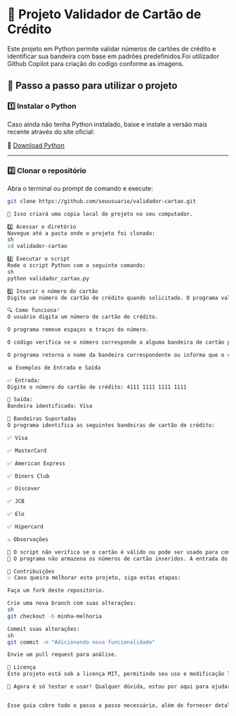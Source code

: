 # 🏦 Projeto Validador de Cartão de Crédito

Este projeto em Python permite validar números de cartões de crédito e identificar sua bandeira com base em padrões predefinidos.Foi utilizador Github Copilot para criação do codigo conforme as imagens.

## 📌 Passo a passo para utilizar o projeto

### 1️⃣ **Instalar o Python**
Caso ainda não tenha Python instalado, baixe e instale a versão mais recente através do site oficial:

🔗 [Download Python](https://www.python.org/downloads/)

---

### 2️⃣ **Clonar o repositório**
Abra o terminal ou prompt de comando e execute:

  ```sh
  git clone https://github.com/seuusuario/validador-cartao.git

📂 Isso criará uma cópia local do projeto no seu computador.

3️⃣ Acessar o diretório
Navegue até a pasta onde o projeto foi clonado:
  sh
  cd validador-cartao

4️⃣ Executar o script
Rode o script Python com o seguinte comando:
  sh
  python validador_cartao.py

5️⃣ Inserir o número do cartão
Digite um número de cartão de crédito quando solicitado. O programa validará a bandeira do cartão.

🔍 Como funciona?
O usuário digita um número de cartão de crédito.

O programa remove espaços e traços do número.

O código verifica se o número corresponde a alguma bandeira de cartão pré-definida usando expressões regulares (Regex).

O programa retorna o nome da bandeira correspondente ou informa que o cartão é inválido.

📊 Exemplos de Entrada e Saída

✅ Entrada:
Digite o número do cartão de crédito: 4111 1111 1111 1111

📢 Saída:
Bandeira identificada: Visa

📜 Bandeiras Suportadas
O programa identifica as seguintes bandeiras de cartão de crédito:

✅ Visa

✅ MasterCard

✅ American Express

✅ Diners Club

✅ Discover

✅ JCB

✅ Elo

✅ Hipercard

⚠️ Observações

🔹 O script não verifica se o cartão é válido ou pode ser usado para compras. Apenas identifica sua bandeira com base no número fornecido.
🔹 O programa não armazena os números de cartão inseridos. A entrada do usuário é processada apenas momentaneamente para identificação.

🤝 Contribuições
💡 Caso queira melhorar este projeto, siga estas etapas:

Faça um fork deste repositório.

Crie uma nova branch com suas alterações:
  sh
  git checkout -b minha-melhoria

Commit suas alterações:
  sh
  git commit -m "Adicionando nova funcionalidade"

Envie um pull request para análise.

📄 Licença
Este projeto está sob a licença MIT, permitindo seu uso e modificação livremente. Consulte o arquivo LICENSE para mais detalhes.

🚀 Agora é só testar e usar! Qualquer dúvida, estou por aqui para ajudar! 😃


Esse guia cobre todo o passo a passo necessário, além de fornecer detalhes té
